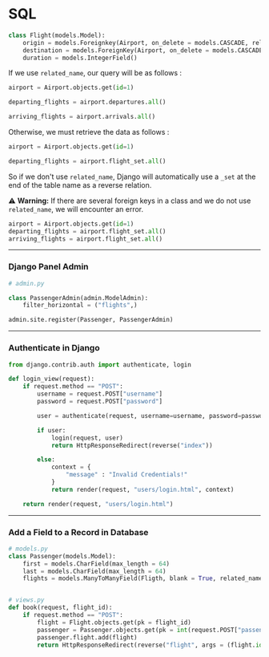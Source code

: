 # SQL

```python
class Flight(models.Model):
    origin = models.Foreignkey(Airport, on_delete = models.CASCADE, related_name = "departures")
    destination = models.ForeignKey(Airport, on_delete = models.CASCADE, related_name = "arrivals")
    duration = models.IntegerField()
```

If we use `related_name`, our query will be as follows :

```python
airport = Airport.objects.get(id=1)

departing_flights = airport.departures.all()

arriving_flights = airport.arrivals.all()
```

Otherwise, we must retrieve the data as follows :

```python
airport = Airport.objects.get(id=1)

departing_flights = airport.flight_set.all()
```

So if we don't use `related_name`, Django will automatically use a `_set` at the end of the table name as a reverse relation.

⚠️ **Warning:** If there are several foreign keys in a class and we do not use `related_name`, we will encounter an error.

```python
airport = Airport.objects.get(id=1)
departing_flights = airport.flight_set.all()
arriving_flights = airport.flight_set.all()
```

---

### Django Panel Admin

```python
# admin.py

class PassengerAdmin(admin.ModelAdmin):
    filter_horizontal = ("flights",)

admin.site.register(Passenger, PassengerAdmin)
```

---

### Authenticate in Django

```python
from django.contrib.auth import authenticate, login

def login_view(request):
    if request.method == "POST":
        username = request.POST["username"]
        password = request.POST["password"]

        user = authenticate(request, username=username, password=password)

        if user:
            login(request, user)
            return HttpResponseRedirect(reverse("index"))

        else:
            context = {
                "message" : "Invalid Credentials!"
            }
            return render(request, "users/login.html", context)

    return render(request, "users/login.html")
```

---

### Add a Field to a Record in Database

```python
# models.py
class Passenger(models.Model):
    first = models.CharField(max_length = 64)
    last = models.CharField(max_length = 64)
    flights = models.ManyToManyField(Fligth, blank = True, related_name = "passengers")


# views.py
def book(request, flight_id):
    if request.method == "POST":
        flight = Flight.objects.get(pk = flight_id)
        passenger = Passenger.objects.get(pk = int(request.POST["passenger"]))
        passenger.flight.add(flight)
        return HttpResponseRedirect(reverse("flight", args = (flight.id,)))
```